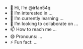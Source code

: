 - 👋 Hi, I’m @irfan54q
- 👀 I’m interested in ...
- 🌱 I’m currently learning ...
- 💞️ I’m looking to collaborate on ...
- 📫 How to reach me ...
- 😄 Pronouns: ...
- ⚡ Fun fact: ...

<!---
irfan54q/irfan54q is a ✨ special ✨ repository because its `README.md` (this file) appears on your GitHub profile.
You can click the Preview link to take a look at your changes.
--->
